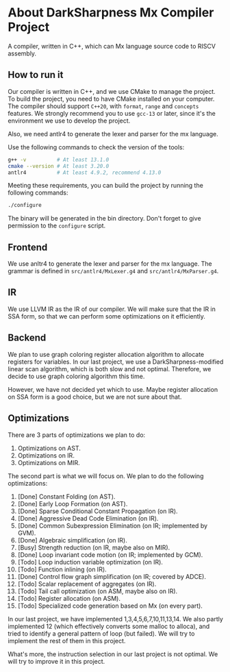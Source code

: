 # About DarkSharpness Mx Compiler Project

A compiler, written in C++, which can Mx language source code to RISCV assembly.

## How to run it

Our compiler is written in C++, and we use CMake to manage the project. To build the project, you need to have CMake installed on your computer. The compiler should support `C++20`, with `format`, `range` and `concepts` features. We strongly recommend you to use `gcc-13` or later, since it's the environment we use to develop the project.

Also, we need antlr4 to generate the lexer and parser for the mx language.

Use the following commands to check the version of the tools:

```bash
g++ -v          # At least 13.1.0
cmake --version # At least 3.20.0
antlr4          # At least 4.9.2, recommend 4.13.0
```

Meeting these requirements, you can build the project by running the following commands:

```bash
./configure
```

The binary will be generated in the bin directory. Don't forget to give permission to the `configure` script.

## Frontend

We use anltr4 to generate the lexer and parser for the mx language. The grammar is defined in `src/antlr4/MxLexer.g4` and `src/antlr4/MxParser.g4`.

## IR

We use LLVM IR as the IR of our compiler. We will make sure that the IR in SSA form, so that we can perform some optimizations on it efficiently.

## Backend

We plan to use graph coloring register allocation algorithm to allocate registers for variables. In our last project, we use a DarkSharpness-modified linear scan algorithm, which is both slow and not optimal. Therefore, we decide to use graph coloring algorithm this time.

However, we have not decided yet which to use. Maybe register allocation on SSA form is a good choice, but we are not sure about that.

## Optimizations

There are 3 parts of optimizations we plan to do:

1. Optimizations on AST.
2. Optimizations on IR.
3. Optimizations on MIR.

The second part is what we will focus on. We plan to do the following optimizations:

1. [Done]   Constant Folding (on AST).
2. [Done]   Early Loop Formation (on AST).
3. [Done]   Sparse Conditional Constant Propagation (on IR).
4. [Done]   Aggressive Dead Code Elimination (on IR).
5. [Done]   Common Subexpression Elimination (on IR; implemented by GVM).
6. [Done]   Algebraic simplification (on IR).
7. [Busy]   Strength reduction (on IR, maybe also on MIR).
8. [Done]   Loop invariant code motion (on IR; implemented by GCM).
9. [Todo]   Loop induction variable optimization (on IR).
10. [Todo]  Function inlining (on IR).
11. [Done]  Control flow graph simplification (on IR; covered by ADCE).
12. [Todo]  Scalar replacement of aggregates (on IR).
13. [Todo]  Tail call optimization (on ASM, maybe also on IR).
14. [Todo]  Register allocation (on ASM).
15. [Todo]  Specialized code generation based on Mx (on every part).

In our last project, we have implemented 1,3,4,5,6,7,10,11,13,14. We also partly implemented 12 (which effectively converts some malloc to alloca), and tried to identify a general pattern of loop (but failed). We will try to implement the rest of them in this project.

What's more, the instruction selection in our last project is not optimal. We will try to improve it in this project.
